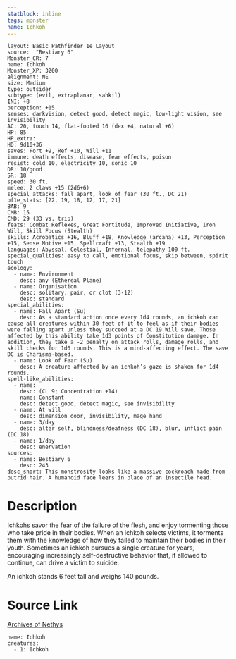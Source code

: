 ```yaml
---
statblock: inline
tags: monster
name: Ichkoh
---
```

```statblock
layout: Basic Pathfinder 1e Layout
source:  "Bestiary 6"
Monster_CR: 7
name: Ichkoh
Monster_XP: 3200
alignment: NE
size: Medium
type: outsider
subtype: (evil, extraplanar, sahkil)
INI: +8
perception: +15
senses: darkvision, detect good, detect magic, low-light vision, see invisibility
AC: 20, touch 14, flat-footed 16 (dex +4, natural +6)
HP: 85
HP_extra: 
HD: 9d10+36
saves: Fort +9, Ref +10, Will +11
immune: death effects, disease, fear effects, poison
resist: cold 10, electricity 10, sonic 10
DR: 10/good
SR: 18
speed: 30 ft.
melee: 2 claws +15 (2d6+6)
special_attacks: fall apart, look of fear (30 ft., DC 21)
pf1e_stats: [22, 19, 18, 12, 17, 21]
BAB: 9
CMB: 15
CMD: 29 (33 vs. trip)
feats: Combat Reflexes, Great Fortitude, Improved Initiative, Iron Will, Skill Focus (Stealth)
skills: Acrobatics +16, Bluff +18, Knowledge (arcana) +13, Perception +15, Sense Motive +15, Spellcraft +13, Stealth +19
languages: Abyssal, Celestial, Infernal, telepathy 100 ft.
special_qualities: easy to call, emotional focus, skip between, spirit touch
ecology:
  - name: Environment
    desc: any (Ethereal Plane)
  - name: Organisation
    desc: solitary, pair, or clot (3-12)
    desc: standard
special_abilities:
  - name: Fall Apart (Su)
    desc: As a standard action once every 1d4 rounds, an ichkoh can cause all creatures within 30 feet of it to feel as if their bodies were falling apart unless they succeed at a DC 19 Will save. Those affected by this ability take 1d3 points of Constitution damage. In addition, they take a -2 penalty on attack rolls, damage rolls, and skill checks for 1d6 rounds. This is a mind-affecting effect. The save DC is Charisma-based.
  - name: Look of Fear (Su)
    desc: A creature affected by an ichkoh’s gaze is shaken for 1d4 rounds.
spell-like_abilities:
  - name:
    desc: (CL 9; Concentration +14)
  - name: Constant
    desc: detect good, detect magic, see invisibility
  - name: At will
    desc: dimension door, invisibility, mage hand
  - name: 3/day
    desc: alter self, blindness/deafness (DC 18), blur, inflict pain (DC 18)
  - name: 1/day
    desc: enervation
sources:
  - name: Bestiary 6
    desc: 243
desc_short: This monstrosity looks like a massive cockroach made from putrid hair. A humanoid face leers in place of an insectile head.
```
# Description
Ichkohs savor the fear of the failure of the flesh, and enjoy tormenting those who take pride in their bodies. When an ichkoh selects victims, it torments them with the knowledge of how they failed to maintain their bodies in their youth. Sometimes an ichkoh pursues a single creature for years, encouraging increasingly self-destructive behavior that, if allowed to continue, can drive a victim to suicide. 

An ichkoh stands 6 feet tall and weighs 140 pounds.
# Source Link
[Archives of Nethys](https://aonprd.com/MonsterDisplay.aspx?ItemName=Ichkoh)
```encounter-table
name: Ichkoh
creatures:
  - 1: Ichkoh
```
